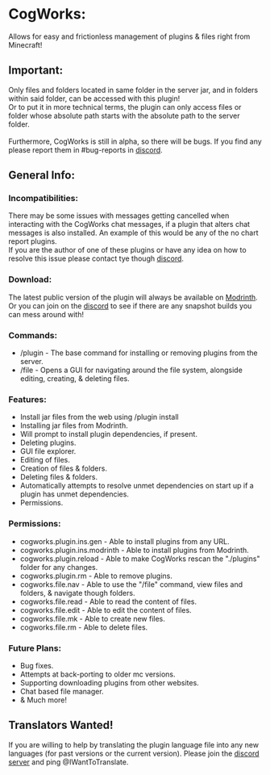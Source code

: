 # CogWorks:

Allows for easy and frictionless management of plugins & files right from Minecraft!


## Important:

Only files and folders located in same folder in the server jar, and in folders within said folder, can be accessed with this plugin!<br>
Or to put it in more technical terms, the plugin can only access files or folder whose absolute path starts with the absolute path to the server folder.<br>
<br>
Furthermore, CogWorks is still in alpha, so there will be bugs. If you find any please report them in #bug-reports in [discord](https://discord.gg/3CC6kVcdQH).


## General Info:

### Incompatibilities:

There may be some issues with messages getting cancelled when interacting with the CogWorks chat messages, if a plugin that alters chat messages is also installed.
An example of this would be any of the no chart report plugins.<br>
If you are the author of one of these plugins or have any idea on how to resolve this issue please contact tye though [discord](https://discord.gg/3CC6kVcdQH).

### Download:
The latest public version of the plugin will always be available on [Modrinth](https://modrinth.com/plugin/file-manager). Or you can join on the [discord](https://discord.gg/3CC6kVcdQH) to see if there are any snapshot builds you can mess around with!

### Commands:

- /plugin - The base command for installing or removing plugins from the server.
- /file - Opens a GUI for navigating around the file system, alongside editing, creating, & deleting files.

### Features:

- Install jar files from the web using /plugin install <URL>
- Installing jar files from Modrinth.
- Will prompt to install plugin dependencies, if present.
- Deleting plugins.
- GUI file explorer.
- Editing of files.
- Creation of files & folders.
- Deleting files & folders.
- Automatically attempts to resolve unmet dependencies on start up if a plugin has unmet dependencies.
- Permissions.

### Permissions:
- cogworks.plugin.ins.gen - Able to install plugins from any URL.
- cogworks.plugin.ins.modrinth - Able to install plugins from Modrinth.
- cogworks.plugin.reload - Able to make CogWorks rescan the "./plugins" folder for any changes.
- cogworks.plugin.rm - Able to remove plugins.
- cogworks.file.nav - Able to use the "/file" command, view files and folders, & navigate though folders.
- cogworks.file.read - Able to read the content of files.
- cogworks.file.edit - Able to edit the content of files.
- cogworks.file.mk - Able to create new files.
- cogworks.file.rm - Able to delete files.


### Future Plans:
- Bug fixes.
- Attempts at back-porting to older mc versions.
- Supporting downloading plugins from other websites.
- Chat based file manager.
- & Much more!

## Translators Wanted!

If you are willing to help by translating the plugin language file into any new languages (for past versions or the current version). Please join the [discord server](https://discord.gg/3CC6kVcdQH) and ping @IWantToTranslate.